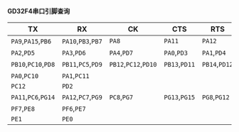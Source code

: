 **GD32F4串口引脚查询**

| TX                  | RX                 | CK                   | CTS           | RTS           |
| ------------------- | ------------------ | -------------------- | ------------- | ------------- |
| `PA9`,`PA15`,`PB6`  | `PA10`,`PB3`,`PB7` | `PA8`                | `PA11`        | `PA12`        |
| `PA2`,`PD5`         | `PA3`,`PD6`        | `PA4`,`PD7`          | `PA0`,`PD3`   | `PA1`,`PD4`   |
| `PB10`,`PC10`,`PD8` | `PB11`,`PC5`,`PD9` | `PB12`,`PC12`,`PD10` | `PB13`,`PD11` | `PB14`,`PD12` |
| `PA0`,`PC10`        | `PA1`,`PC11`       |                      |               |               |
| `PC12`              | `PD2`              |                      |               |               |
| `PA11`,`PC6`,`PG14` | `PA12`,`PC7`,`PG9` | `PC8`,`PG7`          | `PG13`,`PG15` | `PG8`,`PG12`  |
| `PF7`,`PE8`         | `PF6`,`PE7`        |                      |               |               |
| `PE1`               | `PE0`              |                      |               |               |